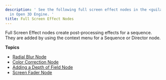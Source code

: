```yaml
---
description: ' See the following full screen effect nodes in the <guilabel>Track View</guilabel> editor
  in Open 3D Engine. '
title: Full Screen Effect Nodes
---
```


Full Screen Effect nodes create post-processing effects for a sequence. They are added by using the context menu for a Sequence or Director node.

**Topics**
+ [Radial Blur Node](/docs/user-guide/visualization/cinematics/track-view/nodes-blur.md)
+ [Color Correction Node](/docs/user-guide/visualization/cinematics/track-view/nodes-color-correction.md)
+ [Adding a Depth of Field Node](/docs/user-guide/visualization/cinematics/track-view/nodes-dof.md)
+ [Screen Fader Node](/docs/user-guide/visualization/cinematics/track-view/nodes-screen-fader.md)
